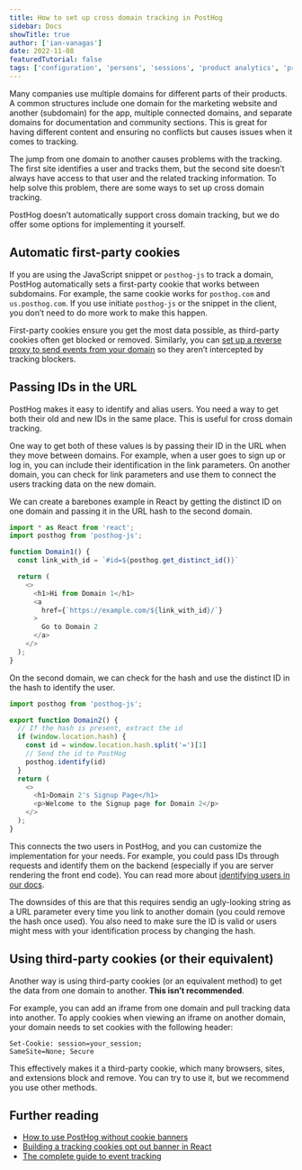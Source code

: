```yaml
---
title: How to set up cross domain tracking in PostHog
sidebar: Docs
showTitle: true
author: ['ian-vanagas']
date: 2022-11-08
featuredTutorial: false
tags: ['configuration', 'persons', 'sessions', 'product analytics', 'product os']
---
```


Many companies use multiple domains for different parts of their products. A common structures include one domain for the marketing website and another (subdomain) for the app, multiple connected domains, and separate domains for documentation and community sections. This is great for having different content and ensuring no conflicts but causes issues when it comes to tracking.

The jump from one domain to another causes problems with the tracking. The first site identifies a user and tracks them, but the second site doesn’t always have access to that user and the related tracking information. To help solve this problem, there are some ways to set up cross domain tracking.

PostHog doesn’t automatically support cross domain tracking, but we do offer some options for implementing it yourself.

## Automatic first-party cookies

If you are using the JavaScript snippet or `posthog-js` to track a domain, PostHog automatically sets a first-party cookie that works between subdomains. For example, the same cookie works for `posthog.com` and `us.posthog.com`. If you use initiate `posthog-js` or the snippet in the client, you don’t need to do more work to make this happen.

First-party cookies ensure you get the most data possible, as third-party cookies often get blocked or removed. Similarly, you can [set up a reverse proxy to send events from your domain](/docs/integrate/proxy) so they aren’t intercepted by tracking blockers.

## Passing IDs in the URL

PostHog makes it easy to identify and alias users. You need a way to get both their old and new IDs in the same place. This is useful for cross domain tracking. 

One way to get both of these values is by passing their ID in the URL when they move between domains. For example, when a user goes to sign up or log in, you can include their identification in the link parameters. On another domain, you can check for link parameters and use them to connect the users tracking data on the new domain.

We can create a barebones example in React by getting the distinct ID on one domain and passing it in the URL hash to the second domain.

```js
import * as React from 'react';
import posthog from 'posthog-js';

function Domain1() {
  const link_with_id = `#id=${posthog.get_distinct_id()}`

  return (
    <>
      <h1>Hi from Domain 1</h1>
      <a 
        href={`https://example.com/${link_with_id}/`}
      >
        Go to Domain 2
      </a>
    </>
  );
}
```

On the second domain, we can check for the hash and use the distinct ID in the hash to identify the user.

```js
import posthog from 'posthog-js';

export function Domain2() {
  // If the hash is present, extract the id
  if (window.location.hash) {
    const id = window.location.hash.split('=')[1]
    // Send the id to PostHog
    posthog.identify(id)
  }
  return (
    <>
      <h1>Domain 2's Signup Page</h1>
      <p>Welcome to the Signup page for Domain 2</p>
    </>
  );
}
```

This connects the two users in PostHog, and you can customize the implementation for your needs. For example, you could pass IDs through requests and identify them on the backend (especially if you are server rendering the front end code). You can read more about [identifying users in our docs](/docs/integrate/identifying-users).

The downsides of this are that this requires sendig an ugly-looking string as a URL parameter every time you link to another domain (you could remove the hash once used). You also need to make sure the ID is valid or users might mess with your identification process by changing the hash.

## Using third-party cookies (or their equivalent)

Another way is using third-party cookies (or an equivalent method) to get the data from one domain to another. **This isn’t recommended**.

For example, you can add an iframe from one domain and pull tracking data into another. To apply cookies when viewing an iframe on another domain, your domain needs to set cookies with the following header:

```
Set-Cookie: session=your_session; 
SameSite=None; Secure
```

This effectively makes it a third-party cookie, which many browsers, sites, and extensions block and remove. You can try to use it, but we recommend you use other methods.

## Further reading

- [How to use PostHog without cookie banners](/tutorials/cookieless-tracking)
- [Building a tracking cookies opt out banner in React](/tutorials/react-cookie-banner)
- [The complete guide to event tracking](/tutorials/event-tracking-guide)

<NewsletterForm />